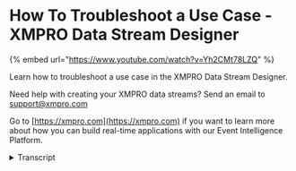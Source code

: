 # How To Troubleshoot a Use Case - XMPRO Data Stream Designer
{% embed url="https://www.youtube.com/watch?v=Yh2CMt78LZQ" %}

Learn how to troubleshoot a use case in the XMPRO Data Stream Designer. 

Need help with creating your XMPRO data streams? Send an email to support@xmpro.com 

Go to [https://xmpro.com](https://xmpro.com) if you want to learn more about how you can build real-time applications with our Event Intelligence Platform.
<details>
<summary>Transcript</summary>welcome to another training video from

ex and grow in this video we will look

at how to troubleshoot a use case in

data streaming design so I have a very

simple use case here I'm just simulating

some data and then I've configured a

sequel writer where I want to write that

data into a sequel table there there is

a chance that something may not be

working as I expected and I may have to

find out more information around the why

it is not behaving as I wanted it to

there are a few options available to you

which you can use to couple suit your

use case so if I publish this use case

the first thing I can do if I have an

indication that it is not working

properly is to try it and look into the

live view so the live view gives you

this opportunity to look at each one of

these agents and see if one of them is

not producing data in this case as you

can see the data is being produced by

the top agent but it is somehow not

being output outputted by the the

database agent here as that one is empty

so that tells me that something is going

wrong in this agent now in order to find

that out once we have established the

the point where the problem is what we

can do is we can look at this error

endpoint which was explained in the

video on air endpoints so I'll quickly

just put an even printer here even

printer is an agent which doesn't do

anything with the data except that it

gives you sort of a point where you can

take a snapshot of the data in your

string of what's passing through so now

if I publish this and I go to the live

view and I look at my Eamon printer I

might get some error messages as you can

see over there so I I can see what is

going wrong with my agent and it is

telling me why it's Aaron

point that the priority is being

violated and said can't insert those

records and that's why it is failing to

process them and each point is also

being shown over here so another

scenario might be that you are trying to

troubleshoot your use case but you see

no data at all none of the aliens are

showing any data in live view however

your use case is published well one

thing we can try is that we go to the

collection where this music is supposed

to be running and look at the stream

host where there will be some logs and

they can give us an indication why

something might not be working as you

can see over here I have an error

message saying that the stream was

actually failed to start the stream and

the reason was that the object which is

supposed to log to the database faulted

on startup because it could not find a

certain table in the database which it

was supposed to write to hence the

stream did not start at all and you can

see that in the logs over here so that

gives you further information about why

you may not be seeing any data in your

use case along with that you can also

see that anything that ended up on the

air endpoint that we looked at before

also ends up over here in your logs and

you can and you can go through them and

the last scenario could be that your

stream of is just not online at all and

in that case what you may have to do is

look at where the stream host was

installed and in the installation folder

you will see that there will be a folder

called blogs you can go in there and

look for those logs directly on the file

system and try to find out why that

string was it's not starting or not

connecting to the server maybe there is

some connectivity issue

a key or the password has expired so

those are some of the options you can

use to troubleshoot your use case thank

you so much for watching
</details>